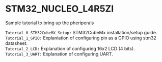 # STM32_NUCLEO_L4R5ZI

Sample tutorial to bring up the pheriperals

`Tutorial_0_STM32CubeMX_Setup:` STM32CubeMx installation/setup guide.  
`Tutorial_1_GPIO:` Explaniation of configuring pin as a GPIO using stm32 datasheet.  
`Tutorial_2_LCD:` Explanation of configuring 16x2 LCD (4 bits).  
`Tutorial_3_UART:` Explanation of configuring UART.

